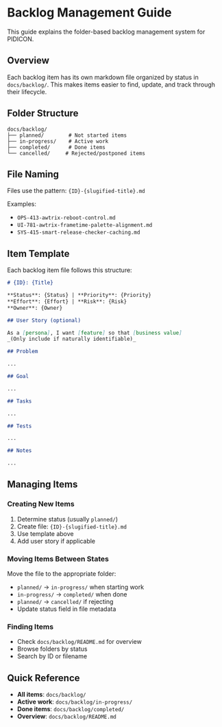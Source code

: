 # Backlog Management Guide

This guide explains the folder-based backlog management system for PIDICON.

## Overview

Each backlog item has its own markdown file organized by status in `docs/backlog/`. This makes items easier to find, update, and track through their lifecycle.

## Folder Structure

```
docs/backlog/
├── planned/        # Not started items
├── in-progress/    # Active work
├── completed/      # Done items
└── cancelled/     # Rejected/postponed items
```

## File Naming

Files use the pattern: `{ID}-{slugified-title}.md`

Examples:

- `OPS-413-awtrix-reboot-control.md`
- `UI-781-awtrix-frametime-palette-alignment.md`
- `SYS-415-smart-release-checker-caching.md`

## Item Template

Each backlog item file follows this structure:

```markdown
# {ID}: {Title}

**Status**: {Status} | **Priority**: {Priority}
**Effort**: {Effort} | **Risk**: {Risk}
**Owner**: {Owner}

## User Story (optional)

As a [persona], I want [feature] so that [business value]
_(Only include if naturally identifiable)_

## Problem

...

## Goal

...

## Tasks

...

## Tests

...

## Notes

...
```

## Managing Items

### Creating New Items

1. Determine status (usually `planned/`)
2. Create file: `{ID}-{slugified-title}.md`
3. Use template above
4. Add user story if applicable

### Moving Items Between States

Move the file to the appropriate folder:

- `planned/` → `in-progress/` when starting work
- `in-progress/` → `completed/` when done
- `planned/` → `cancelled/` if rejecting
- Update status field in file metadata

### Finding Items

- Check `docs/backlog/README.md` for overview
- Browse folders by status
- Search by ID or filename

## Quick Reference

- **All items**: `docs/backlog/`
- **Active work**: `docs/backlog/in-progress/`
- **Done items**: `docs/backlog/completed/`
- **Overview**: `docs/backlog/README.md`
